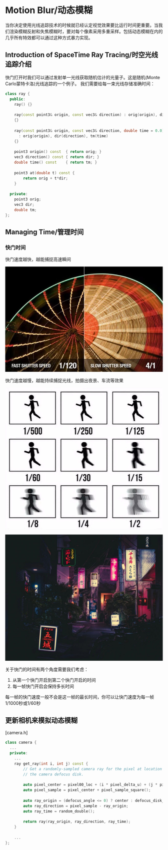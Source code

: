 # Motion Blur/动态模糊

当你决定使用光线追踪技术的时候就已经认定视觉效果要比运行时间更重要。当我们渲染模糊反射和失焦模糊时，要对每个像素采用多重采样。包括动态模糊在内的几乎所有特效都可以通过这种方式暴力实现。
## Introduction of SpaceTime Ray Tracing/时空光线追踪介绍

快门打开时我们可以通过发射单一光线获取随机估计的光量子。这是随机(Monte Carlo蒙特卡洛)光线追踪的一个例子。
我们需要给每一束光线存储准确时间：
```C++
class ray {
  public:
    ray() {}

    ray(const point3& origin, const vec3& direction) : orig(origin), dir(direction), tm(0)
    {}

    ray(const point3& origin, const vec3& direction, double time = 0.0)
      : orig(origin), dir(direction), tm(time)
    {}

    point3 origin() const  { return orig; }
    vec3 direction() const { return dir; }
    double time() const    { return tm; }

    point3 at(double t) const {
        return orig + t*dir;
    }

  private:
    point3 orig;
    vec3 dir;
    double tm;
};
```
## Managing Time/管理时间

### 快门时间

快门速度越快，越能捕捉高速瞬间

![](shutterspeed.jpg)

快门速度越慢，越能持续捕捉光线，拍摄出夜景、车流等效果

![](shutterspeed1.jpg)

![](slowshutter.jpg)

关于快门的时间有两个角度需要我们考虑：
1. 从第一个快门开启到第二个快门开启的时间
2. 每一帧快门开启会保持多长时间

每一帧的快门速度一般不会是这一帧的最长时间，你可以让快门速度为每一帧1/1000秒或1/60秒

## 更新相机来模拟动态模糊

[camera.h]
```c++ 
class camera {
  ...
  private:
    ...
    ray get_ray(int i, int j) const {
        // Get a randomly-sampled camera ray for the pixel at location i,j, originating from
        // the camera defocus disk.

        auto pixel_center = pixel00_loc + (i * pixel_delta_u) + (j * pixel_delta_v);
        auto pixel_sample = pixel_center + pixel_sample_square();

        auto ray_origin = (defocus_angle <= 0) ? center : defocus_disk_sample();
        auto ray_direction = pixel_sample - ray_origin;
        auto ray_time = random_double();

        return ray(ray_origin, ray_direction, ray_time);
    }

    ...
};
```

